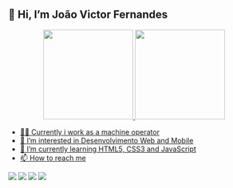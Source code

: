 ## 👋 Hi, I’m João Victor Fernandes

<div align="center">
  <a href="https://github.com/JvFern4ndes">
  <img height="180em" src="https://github-readme-stats.vercel.app/api?username=JvFern4ndes&show_icons=true&theme=dracula&include_all_commits=true&count_private=true"/>
  <img height="180em" src="https://github-readme-stats.vercel.app/api/top-langs/?username=JvFern4ndes&layout=compact&langs_count=7&theme=dracula"/>
</div>

- 🐱‍🏍 Currently i work as a machine operator
- 👀 I’m interested in Desenvolvimento Web and Mobile
- 🌱 I’m currently learning HTML5, CSS3 and JavaScript
- 📫 How to reach me 

<div>
  <a href="https://www.instagram.com/quant.tradingbr/" target="_blank"><img src="https://img.shields.io/badge/-Instagram-%23E4405F?style=for-the-badge&logo=instagram&logoColor=white" target="_blank"></a>
  <a href = "mailto:jvfernandes.contato@gmail.com"><img src="https://img.shields.io/badge/-Gmail-%23333?style=for-the-badge&logo=gmail&logoColor=white" target="_blank"></a>
  <a href="https://www.linkedin.com/in/jo%C3%A3o-victor-fernandes-ventura-436886228/" target="_blank"><img src="https://img.shields.io/badge/-LinkedIn-%230077B5?style=for-the-badge&logo=linkedin&logoColor=white" target="_blank"></a>
  <a href="https://www.youtube.com/channel/UCLgls7O2LwEjpOLb0Zd09XA" target="_blank" >
    <img src="https://img.shields.io/badge/-Youtube-%23E4405F?style=for-the-badge&logo=Youtube&logoColor=white" target="_blank">
 </a>
</div>

